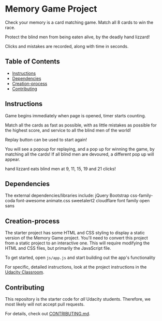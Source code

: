 # Memory Game Project
Check your memory is a card matching game.
Match all 8 cards to win the race.

Protect the blind men from being eaten alive, 
by the deadly hand lizzard!

Clicks and mistakes are recorded, along with time in seconds.

## Table of Contents

* [Instructions](#instructions)
* [Dependencies](#dependencies) 
* [Creation-process](#creation-process)
* [Contributing](#contributing)

## Instructions
Game begins immediately when page is opened, timer starts counting.

Match all the cards as fast as possible, with as little mistakes as possible for the highest score, and service to all the blind men of the world!

Replay button can be used to start again!

You will see a popoup for replaying, and a pop up for winning the game, by matching all the cards! If all blind men are devoured, a different pop up will appear.

hand lizzard eats blind men at 9, 11, 15, 19 and 21 clicks!

## Dependencies
The external dependencies/libraries include:
    jQuery
    Bootstrap
    css-family-coda
    font-awesome
    animate.css
    sweetalert2
    cloudflare
    font family open sans

## Creation-process
The starter project has some HTML and CSS styling to display a static version of the Memory Game project. You'll need to convert this project from a static project to an interactive one. This will require modifying the HTML and CSS files, but primarily the JavaScript file.

To get started, open `js/app.js` and start building out the app's functionality

For specific, detailed instructions, look at the project instructions in the [Udacity Classroom](https://classroom.udacity.com/me).

## Contributing

This repository is the starter code for _all_ Udacity students. Therefore, we most likely will not accept pull requests.

For details, check out [CONTRIBUTING.md](CONTRIBUTING.md).
